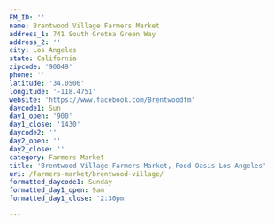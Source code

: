 ```yaml
---
FM_ID: ''
name: Brentwood Village Farmers Market
address_1: 741 South Gretna Green Way
address_2: ''
city: Los Angeles
state: California
zipcode: '90049'
phone: ''
latitude: '34.0506'
longitude: '-118.4751'
website: 'https://www.facebook.com/Brentwoodfm'
daycode1: Sun
day1_open: '900'
day1_close: '1430'
daycode2: ''
day2_open: ''
day2_close: ''
category: Farmers Market
title: 'Brentwood Village Farmers Market, Food Oasis Los Angeles'
uri: /farmers-market/brentwood-village/
formatted_daycode1: Sunday
formatted_day1_open: 9am
formatted_day1_close: '2:30pm'

---
```

